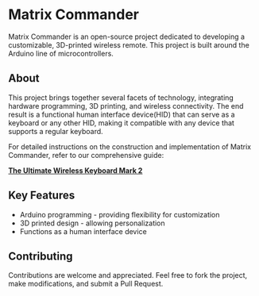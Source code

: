 # Matrix Commander

Matrix Commander is an open-source project dedicated to developing a customizable, 3D-printed wireless remote. This project is built around the Arduino line of microcontrollers.

## About

This project brings together several facets of technology, integrating hardware programming, 3D printing, and wireless connectivity. The end result is a functional human interface device(HID) that can serve as a keyboard or any other HID, making it compatible with any device that supports a regular keyboard.

For detailed instructions on the construction and implementation of Matrix Commander, refer to our comprehensive guide:

**[The Ultimate Wireless Keyboard Mark 2](https://www.instructables.com/The-Ultimate-Wireless-Keyboard-Mark-2/)**

## Key Features

- Arduino programming - providing flexibility for customization
- 3D printed design - allowing personalization
- Functions as a human interface device

## Contributing

Contributions are welcome and appreciated. Feel free to fork the project, make modifications, and submit a Pull Request.

